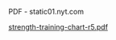 PDF - static01.nyt.com

[strength-training-chart-r5.pdf](../_resources/6fa721db252ae41aabbbf0cbdf0a6471.pdf)